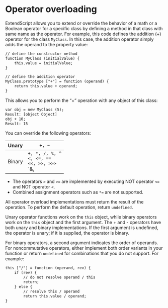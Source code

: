 <a id="operator-overloading"></a>

# Operator overloading

ExtendScript allows you to extend or override the behavior of a math or a Boolean operator for a specific
class by defining a method in that class with same name as the operator. For example, this code defines
the addition (+) operator for the class `MyClass`. In this case, the addition operator simply adds the operand
to the property value:

```default
// define the constructor method
function MyClass (initialValue) {
    this.value = initialValue;
}

// define the addition operator
MyClass.prototype ["+"] = function (operand) {
    return this.value + operand;
}
```

This allows you to perform the “+” operation with any object of this class:

```default
var obj = new MyClass (5);
Result: [object Object]
obj + 10;
Result: 15
```

You can override the following operators:

| Unary   | `+, ~`                                                            |
|---------|-------------------------------------------------------------------|
| Binary  | `+, *, /, %, ^`<br/>`<, <=, ==`<br/>`<<, >>, >>>`<br/>`&, |, ===` |
- The operators `>` and `>=` are implemented by executing NOT operator `<=` and NOT operator `<`.
- Combined assignment operators such as `*=` are not supported.

All operator overload implementations must return the result of the operation. To perform the default
operation, return `undefined`.

Unary operator functions work on the `this` object, while binary operators work on the `this` object and
the first argument. The + and - operators have both unary and binary implementations. If the first
argument is undefined, the operator is unary; if it is supplied, the operator is binary.

For binary operators, a second argument indicates the order of operands. For noncommutative operators,
either implement both order variants in your function or return `undefined` for combinations that you do
not support. For example:

```default
this ["/"] = function (operand, rev) {
    if (rev) {
        // do not resolve operand / this
        return;
    } else {
        // resolve this / operand
        return this.value / operand;
}
```
